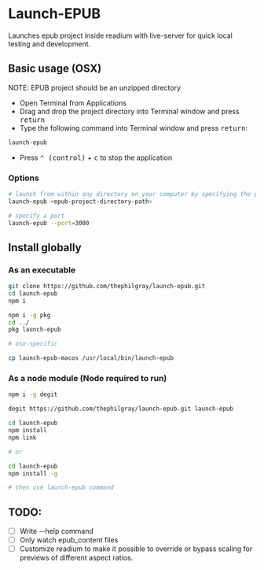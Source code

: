 # Launch-EPUB

Launches epub project inside readium with live-server for quick local testing and development.

## Basic usage (OSX)

NOTE: EPUB project should be an unzipped directory

- Open Terminal from Applications
- Drag and drop the project directory into Terminal window and press <kbd>return</kbd>
- Type the following command into Terminal window and press <kbd>return</kbd>:

```bash
launch-epub
```

- Press <kbd>⌃ (control)</kbd> + <kbd>c</kbd> to stop the application

### Options

```bash
# launch from within any directory on your computer by specifying the project directory path
launch-epub <epub-project-directory-path>

# specify a port
launch-epub --port=3000
```

## Install globally

### As an executable

```bash
git clone https://github.com/thephilgray/launch-epub.git
cd launch-epub
npm i

npm i -g pkg
cd ../
pkg launch-epub

# osx-specific

cp launch-epub-macos /usr/local/bin/launch-epub

```

### As a node module (Node required to run)

```bash
npm i -g degit

degit https://github.com/thephilgray/launch-epub.git launch-epub

cd launch-epub
npm install
npm link

# or

cd launch-epub
npm install -g

# then use launch-epub command

```

## TODO:

- [ ] Write --help command
- [ ] Only watch epub_content files
- [ ] Customize readium to make it possible to override or bypass scaling for previews of different aspect ratios.
